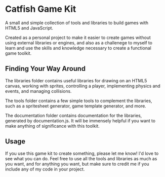 # Catfish Game Kit

A small and simple collection of tools and libraries to build games with HTML5 and JavaScript.

Created as a personal project to make it easier to create games without using external libraries or engines, and also as a challenege to myself to learn and use the skills and knowledge necessary to create a functional game toolkit.

## Finding Your Way Around

The libraries folder contains useful libraries for drawing on an HTML5 canvas, working with sprites, controlling a player, implementing physics and events, and managing collisions.

The tools folder contains a few simple tools to complement the libraries, such as a spritesheet generator, game template generator, and more.

The documentation folder contains documentation for the libraries, generated by documentation.js.  It will be immensely helpful if you want to make anything of significance with this toolkit.

## Usage

If you use this game kit to create something, please let me know!  I'd love to see what you can do.  Feel free to use all the tools and libraries as much as you want, and for anything you want, but make sure to credit me if you include any of my code in your project.
